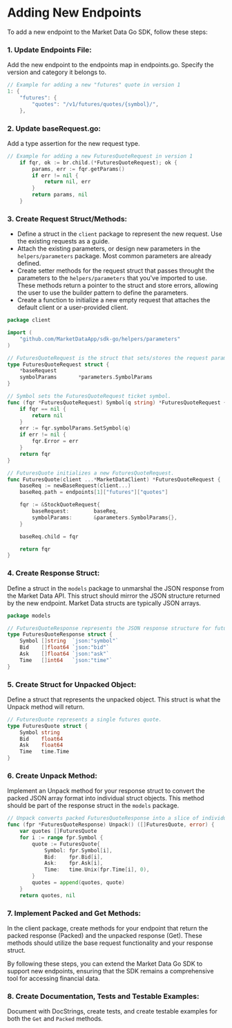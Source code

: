 # Adding New Endpoints

To add a new endpoint to the Market Data Go SDK, follow these steps:

### 1. **Update Endpoints File**: 

Add the new endpoint to the endpoints map in endpoints.go. Specify the version and category it belongs to.

```go
// Example for adding a new "futures" quote in version 1
1: {
    "futures": {
        "quotes": "/v1/futures/quotes/{symbol}/",
    },
```

### 2. **Update baseRequest.go**: 

Add a type assertion for the new request type.

```go
// Example for adding a new FuturesQuoteRequest in version 1
	if fqr, ok := br.child.(*FuturesQuoteRequest); ok {
		params, err := fqr.getParams()
		if err != nil {
			return nil, err
		}
		return params, nil
	}
```

### 3. **Create Request Struct/Methods**: 
  - Define a struct in the `client` package to represent the new request. Use the existing requests as a guide. 
  - Attach the existing parameters, or design new parameters in the `helpers/parameters` package. Most common parameters are already defined.
  - Create setter methods for the request struct that passes throught the parameters to the `helpers/parameters` that you've imported to use. These methods return a pointer to the struct and store errors, allowing the user to use the builder pattern to define the parameters.
  - Create a function to initialize a new empty request that attaches the default client or a user-provided client.

```go
package client

import (
    "github.com/MarketDataApp/sdk-go/helpers/parameters"
)

// FuturesQuoteRequest is the struct that sets/stores the request parameters.
type FuturesQuoteRequest struct {
	*baseRequest
	symbolParams       *parameters.SymbolParams
}

// Symbol sets the FuturesQuoteRequest ticket symbol.
func (fqr *FuturesQuoteRequest) Symbol(q string) *FuturesQuoteRequest {
	if fqr == nil {
		return nil
	}
	err := fqr.symbolParams.SetSymbol(q)
	if err != nil {
		fqr.Error = err
	}
	return fqr
}

// FuturesQuote initializes a new FuturesQuoteRequest.
func FuturesQuote(client ...*MarketDataClient) *FuturesQuoteRequest {
	baseReq := newBaseRequest(client...)
	baseReq.path = endpoints[1]["futures"]["quotes"]

	fqr := &StockQuoteRequest{
		baseRequest:        baseReq,
		symbolParams:       &parameters.SymbolParams{},
	}

	baseReq.child = fqr

	return fqr
}
```

### 4. **Create Response Struct**: 

Define a struct in the `models` package to unmarshal the JSON response from the Market Data API. This struct should mirror the JSON structure returned by the new endpoint. Market Data structs are typically JSON arrays.

```go
package models

// FuturesQuoteResponse represents the JSON response structure for futures quotes.
type FuturesQuoteResponse struct {
    Symbol []string  `json:"symbol"`
    Bid    []float64 `json:"bid"`
    Ask    []float64 `json:"ask"`
    Time   []int64   `json:"time"`
}
```

### 5. **Create Struct for Unpacked Object**: 

Define a struct that represents the unpacked object. This struct is what the Unpack method will return.

```go
// FuturesQuote represents a single futures quote.
type FuturesQuote struct {
    Symbol string
    Bid    float64
    Ask    float64
    Time   time.Time
}
```

### 6. **Create Unpack Method**: 

Implement an Unpack method for your response struct to convert the packed JSON array format into individual struct objects. This method should be part of the response struct in the `models` package.

```go
// Unpack converts packed FuturesQuoteResponse into a slice of individual structs.
func (fpr *FuturesQuoteResponse) Unpack() ([]FuturesQuote, error) {
    var quotes []FuturesQuote
    for i := range fpr.Symbol {
        quote := FuturesQuote{
            Symbol: fpr.Symbol[i],
            Bid:    fpr.Bid[i],
            Ask:    fpr.Ask[i],
            Time:   time.Unix(fpr.Time[i], 0),
        }
        quotes = append(quotes, quote)
    }
    return quotes, nil
```

### 7. **Implement Packed and Get Methods**: 

In the client package, create methods for your endpoint that return the packed response (Packed) and the unpacked response (Get). These methods should utilize the base request functionality and your response struct.

By following these steps, you can extend the Market Data Go SDK to support new endpoints, ensuring that the SDK remains a comprehensive tool for accessing financial data.

### 8. **Create Documentation, Tests and Testable Examples**: 

Document with DocStrings, create tests, and create testable examples for both the `Get` and `Packed` methods.